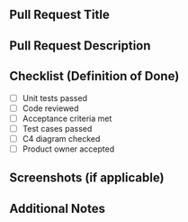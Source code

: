 ## Pull Request Title

<Please provide your ticket number and title here e.g. RL-01 Create Open Role Listing>

## Pull Request Description

<Please provide a brief description of the changes and the purpose of this pull request.>

## Checklist (Definition of Done)

- [ ] Unit tests passed
- [ ] Code reviewed
- [ ] Acceptance criteria met
- [ ] Test cases passed
- [ ] C4 diagram checked
- [ ] Product owner accepted

## Screenshots (if applicable)

<Please provide screenshots or images if your changes include visual elements.>

## Additional Notes

<Add any additional information or context about the pull request here.>